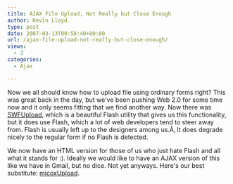 ```yaml
---
title: AJAX File Upload, Not Really but Close Enough
author: Kevin Lloyd
type: post
date: 2007-03-13T00:58:40+00:00
url: /ajax-file-upload-not-really-but-close-enough/
views:
  - 3
categories:
  - Ajax

---
```

Now we all should know how to upload file using ordinary forms right? This was great back in the day, but we've been pushing Web 2.0 for some time now and it only seems fitting that we find another way. Now there was <a href="https://webdevelopment2.com/swfupload-beta-upload-using-flash/" rel="bookmark" title="Permanent Link to SWFUpload beta: Upload Using Flash">SWFUpload</a>, which is a beautiful Flash utility that gives us this functionality, but it does use Flash, which a lot of web developers tend to steer away from. Flash is usually left up to the designers among us.Ã‚ It does degrade nicely to the regular form if no Flash is detected.

We now have an HTML version for those of us who just hate Flash and all what it stands for :). Ideally we would like to have an AJAX version of this like we have in Gmail, but no dice. Not yet anyways. Here's our best substitute: [micoxUpload][1].

 [1]: http://elmicoxcodes.blogspot.com/2007/03/asynchronous-upload-like-ajax-1.html
